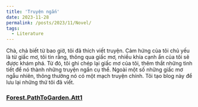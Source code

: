 ```yaml
---
title: 'Truyện ngắn'
date: 2023-11-28
permalink: /posts/2023/11/Novel/
tags:
  - Literature
---
```


  Chà, chả biết từ bao giờ, tôi đã thích viết truyện. Cảm hứng của tôi chủ yếu là từ giấc mơ, tôi tin rằng, thông qua giấc mơ, nhiều khía cạnh ẩn của tôi sẽ được khám phá. Từ đó, tôi ghi chép lại giấc mơ của tôi, thêm thắt những tình tiết để nó thành những truyện ngắn cụ thể. Ngoài một số những giấc mơ ngẫu nhiên, thông thường nó có một mạch truyện chính. Tôi tạo blog này để lưu lại những thứ tôi đã viết.

### [Forest.PathToGarden.Att1](/Novel/Forest.PathToGarden.Att1.md)

